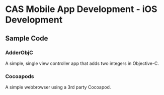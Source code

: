 # CAS Mobile App Development - iOS Development

## Sample Code

### AdderObjC

A simple, single view controller app that adds two integers in Objective-C.

### Cocoapods

A simple webbrowser using a 3rd party Cocoapod.

